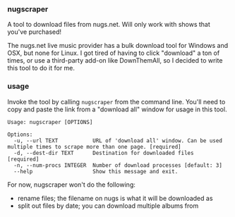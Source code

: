 ### nugscraper

A tool to download files from nugs.net. Will only work with shows that you've purchased!

The nugs.net live music provider has a bulk download tool for Windows and OSX, but none for Linux. I got tired of having to click "download" a ton of times, or use a third-party add-on like DownThemAll, so I decided to write this tool to do it for me.  


### usage

Invoke the tool by calling `nugscraper` from the command line. You'll need to copy and paste the link from a "download all" window for usage in this tool.

```
Usage: nugscraper [OPTIONS]

Options:  
  -u, --url TEXT           URL of 'download all' window. Can be used multiple times to scrape more than one page. [required]  
  -d, --dest-dir TEXT      Destination for downloaded files  [required]  
  -n, --num-procs INTEGER  Number of download processes [default: 3]  
  --help                   Show this message and exit.  
```
 
For now, nugscraper won't do the following:
 - rename files; the filename on nugs is what it will be downloaded as
 - split out files by date; you can download multiple albums from 